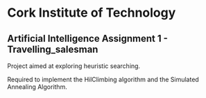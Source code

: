 # Cork Institute of Technology 
## Artificial Intelligence Assignment 1 - Travelling_salesman
Project aimed at exploring heuristic searching.

Required to implement the HilClimbing algorithm and the Simulated Annealing Algorithm.
